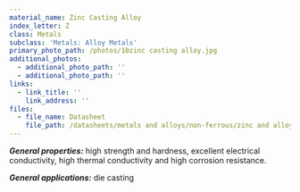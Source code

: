 ```yaml
---
material_name: Zinc Casting Alloy
index_letter: Z
class: Metals
subclass: 'Metals: Alloy Metals'
primary_photo_path: /photos/10zinc casting alloy.jpg
additional_photos:
  - additional_photo_path: ''
  - additional_photo_path: ''
links:
  - link_title: ''
    link_address: ''
files:
  - file_name: Datasheet
    file_path: /datasheets/metals and alloys/non-ferrous/zinc and alloys/zinc die-casting alloys.pdf
---
```


***General properties:*** high strength and hardness, excellent electrical conductivity, high thermal conductivity and high corrosion resistance.

***General applications:***&nbsp;die casting
